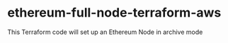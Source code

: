 # ethereum-full-node-terraform-aws
This Terraform code will set up an Ethereum Node in archive mode
